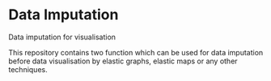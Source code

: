 # Data Imputation

Data imputation for visualisation

This repository contains two function which can be used for data imputation before data visualisation by elastic graphs, elastic maps or any other techniques.
